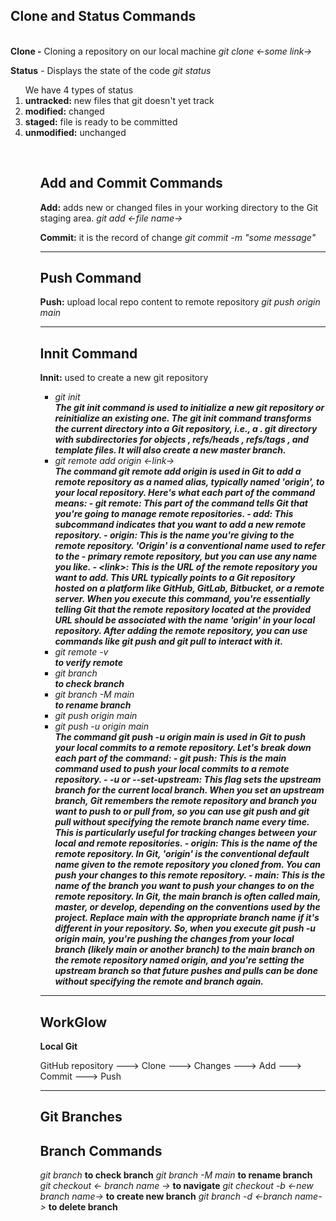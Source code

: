 <h2>Clone and Status Commands</h2>
<br>
<b>Clone -</b> Cloning a repository on our local machine
<i>git clone <-some link-></i>

<b>Status</b> - Displays the state of the code
<i>git status</i>

<ol>
    We have 4 types of status
    <li>
        <b>untracked:</b> new files that git doesn't yet track
    </li>
    <li>
        <b>modified:</b> changed
    </li>
    <li>
        <b>staged:</b> file is ready to be committed
    </li>
    <li>
        <b>unmodified:</b> unchanged
    </li>
<ol>
<br>
<h2>Add and Commit Commands</h2>
<b>Add:</b> adds new or changed files in your working directory to the Git staging area.
<i> git add <-file name-></i>

<b>Commit:</b> it is the record of change
<i>git commit -m "some message"</i>
<br>
<hr>
<h2>Push Command</h2>
<b>Push:</b> upload local repo content to remote repository
<i>git push origin main</i>
<hr>
<h2>Innit Command</h2>
<b>Innit:</b> used to create a new git repository
<i>
    <ul>
        <li>git init</li>
        <b>
            The git init command is used to initialize a new git repository or reinitialize an existing one. The git init command transforms the current directory into a Git repository, i.e., a . git directory with subdirectories for objects , refs/heads , refs/tags , and template files. It will also create a new master branch.
        </b>
        <li>git remote add origin <-link-></li>
        <b>
        The command git remote add origin <link> is used in Git to add a remote repository as a named alias, typically named 'origin', to your local repository. Here's what each part of the command means:
        - git remote: This part of the command tells Git that you're going to manage remote repositories.
        - add: This subcommand indicates that you want to add a new remote repository.
        - origin: This is the name you're giving to the remote repository. 'Origin' is a conventional name used to refer to the - primary remote repository, but you can use any name you like.
        - &ltlink&gt: This is the URL of the remote repository you want to add. This URL typically points to a Git repository hosted on a platform like GitHub, GitLab, Bitbucket, or a remote server.
        When you execute this command, you're essentially telling Git that the remote repository located at the provided URL should be associated with the name 'origin' in your local repository. After adding the remote repository, you can use commands like git push and git pull to interact with it.
        </b>
        <li>git remote -v</li> <b>to verify remote</b>
        <li>git branch</li> <b>to check branch</b>
        <li>git branch -M main</li> <b>to rename branch</b>
        <li>git push origin main</li>
        <li>git push -u origin main</li>
        <b>
        The command git push -u origin main is used in Git to push your local commits to a remote repository. Let's break down each part of the command:
        - git push: This is the main command used to push your local commits to a remote repository.
        - -u or --set-upstream: This flag sets the upstream branch for the current local branch. When you set an upstream branch, Git remembers the remote repository and branch you want to push to or pull from, so you can use git push and git pull without specifying the remote branch name every time. This is particularly useful for tracking changes between your local and remote repositories.
        - origin: This is the name of the remote repository. In Git, 'origin' is the conventional default name given to the remote repository you cloned from. You can push your changes to this remote repository.
        - main: This is the name of the branch you want to push your changes to on the remote repository. In Git, the main branch is often called main, master, or develop, depending on the conventions used by the project. Replace main with the appropriate branch name if it's different in your repository.
        So, when you execute git push -u origin main, you're pushing the changes from your local branch (likely main or another branch) to the main branch on the remote repository named origin, and you're setting the upstream branch so that future pushes and pulls can be done without specifying the remote and branch again.
        </b>
    </ul>
</i>
<hr>

<h2>WorkGlow</h2>
<b>Local Git</b>
<p>GitHub repository ---> Clone ---> Changes ---> Add ---> Commit ---> Push </p>
<hr>
<h2>Git Branches</h2>
<h2>Branch Commands</h2>
<i>git branch</i> <b>to check branch</b>
<i>git branch -M main</i> <b>to rename branch</b>
<i>git checkout <- branch name -></i> <b>to navigate</b>
<i>git checkout -b <-new branch name-></i> <b>to create new branch</b>
<i>git branch -d <-branch name-></i> <b>to delete branch</b>